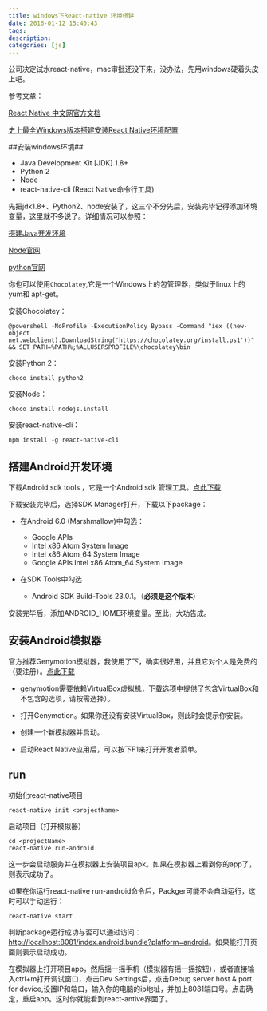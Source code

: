 ```yaml
---
title: windows下React-native 环境搭建
date: 2016-01-12 15:40:43
tags:
description:
categories: [js]
---
```


公司决定试水react-native，mac审批还没下来，没办法，先用windows硬着头皮上吧。

参考文章：

[React Native 中文网官方文档](http://reactnative.cn/docs/0.31/getting-started.html#content)

[史上最全Windows版本搭建安装React Native环境配置](http://www.w2bc.com/article/103350)

##安装windows环境##

- Java Development Kit [JDK] 1.8+
- Python 2
- Node
- react-native-cli (React Native命令行工具)

先把jdk1.8+、Python2、node安装了，这三个不分先后，安装完毕记得添加环境变量，这里就不多说了。详细情况可以参照：

[搭建Java开发环境](http://www.cnblogs.com/yzg1/p/5354763.html)

[Node官网](https://nodejs.org/en/)

[python官网](https://www.python.org/)

你也可以使用`Chocolatey`,它是一个Windows上的包管理器，类似于linux上的yum和 apt-get。

安装Chocolatey：

	@powershell -NoProfile -ExecutionPolicy Bypass -Command "iex ((new-object net.webclient).DownloadString('https://chocolatey.org/install.ps1'))" && SET PATH=%PATH%;%ALLUSERSPROFILE%\chocolatey\bin

安装Python 2：

	choco install python2

安装Node：

	choco install nodejs.install

安装react-native-cli：

	npm install -g react-native-cli


## 搭建Android开发环境 ##

下载Android sdk tools ，它是一个Android sdk 管理工具。[点此下载](http://tools.android-studio.org/index.php/sdk)

下载安装完毕后，选择SDK Manager打开，下载以下package：

- 在Android 6.0 (Marshmallow)中勾选：
	- Google APIs
	- Intel x86 Atom System Image
	- Intel x86 Atom_64 System Image
	- Google APIs Intel x86 Atom_64 System Image

- 在SDK Tools中勾选
	- Android SDK Build-Tools 23.0.1。（**必须是这个版本**）

安装完毕后，添加ANDROID_HOME环境变量。至此，大功告成。


## 安装Android模拟器 ##

官方推荐Genymotion模拟器，我使用了下，确实很好用，并且它对个人是免费的（要注册）。[点此下载](https://www.genymotion.com/)

- genymotion需要依赖VirtualBox虚拟机，下载选项中提供了包含VirtualBox和不包含的选项，请按需选择）。

- 打开Genymotion。如果你还没有安装VirtualBox，则此时会提示你安装。

- 创建一个新模拟器并启动。

- 启动React Native应用后，可以按下F1来打开开发者菜单。

## run ##

初始化react-native项目

	react-native init <projectName>

启动项目（打开模拟器）

	cd <projectName>
	react-native run-android

这一步会启动服务并在模拟器上安装项目apk。如果在模拟器上看到你的app了，则表示成功了。

如果在你运行react-native run-android命令后，Packger可能不会自动运行，这时可以手动运行：

	react-native start

判断package运行成功与否可以通过访问：[http://localhost:8081/index.android.bundle?platform=android](http://localhost:8081/index.android.bundle?platform=android)。如果能打开页面则表示启动成功。


在模拟器上打开项目app，然后摇一摇手机（模拟器有摇一摇按钮），或者直接输入ctrl+m打开调试窗口，点击Dev Settings后，点击Debug server host & port for device,设置IP和端口，输入你的电脑的ip地址，并加上8081端口号。点击确定，重启app。这时你就能看到react-antive界面了。